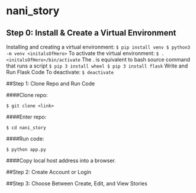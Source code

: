 # nani_story

## Step 0: Install & Create a Virtual Environment

Installing and creating a virtual environment:
    ```
    $ pip install venv
    $ python3 -m venv <initalsOfHero>
    ```
    To activate the virtual environment:
    ```
    $ . <initalsOfHero>/bin/activate
    ```
    The . is equivalent to bash source command that runs a script
    ```
    $ pip 3 install wheel
    $ pip 3 install flask
    ```
    Write and Run Flask Code
    To deactivate:
    ```
    $ deactivate
    ```

##Step 1: Clone Repo and Run Code

####Clone repo:
```
$ git clone <link>
```

####Enter repo:
```
$ cd nani_story
```

####Run code:
```
$ python app.py
```

####Copy local host address into a browser.

##Step 2: Create Account or Login

##Step 3: Choose Between Create, Edit, and View Stories
